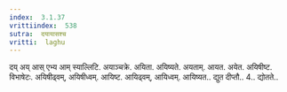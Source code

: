 ```yaml
---
index:  3.1.37
vrittiindex:  538
sutra:  दयायासश्च
vritti:  laghu 
---
```


दय् अय् आस् एभ्य आम् स्याल्लिटि. अयाञ्चक्रे. अयिता. अयिष्यते. अयताम्. आयत. अयेत. अयिषीष्ट. विभाषेटः. अयिषीढ्वम्, अयिषीध्वम्. आयिष्ट. आयिढ्वम्, आयिध्वम्. आयिष्यत.. द्युत दीप्तौ.. 4.. द्योतते..

